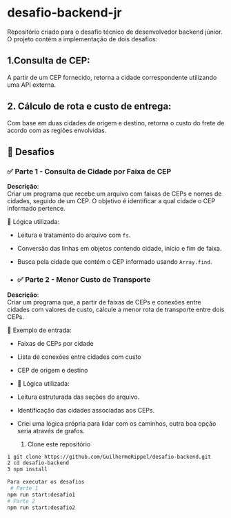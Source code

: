 # desafio-backend-jr
Repositório criado para o desafio técnico de desenvolvedor backend júnior. O projeto contém a implementação de dois desafios:

## 1.Consulta de CEP: 
A partir de um CEP fornecido, retorna a cidade correspondente utilizando uma API externa.

## 2. Cálculo de rota e custo de entrega: 
Com base em duas cidades de origem e destino, retorna o custo do frete de acordo com as regiões envolvidas.

## 🧩 Desafios

### ✅ Parte 1 - Consulta de Cidade por Faixa de CEP

**Descrição**:  
Criar um programa que recebe um arquivo com faixas de CEPs e nomes de cidades, seguido de um CEP. O objetivo é identificar a qual cidade o CEP informado pertence.

📌 Lógica utilizada:
- Leitura e tratamento do arquivo com `fs`.
- Conversão das linhas em objetos contendo cidade, início e fim de faixa.
- Busca pela cidade que contém o CEP informado usando `Array.find`.

- ### ✅ Parte 2 - Menor Custo de Transporte

**Descrição**:  
Criar um programa que, a partir de faixas de CEPs e conexões entre cidades com valores de custo, calcule a menor rota de transporte entre dois CEPs.

📂 Exemplo de entrada:
- Faixas de CEPs por cidade
- Lista de conexões entre cidades com custo
- CEP de origem e destino

- 📌 Lógica utilizada:
- Leitura estruturada das seções do arquivo.
- Identificação das cidades associadas aos CEPs.
- Criei uma lógica própria para lidar com os caminhos, outra boa opção seria através de grafos.

  1. Clone este repositório
```bash
1 git clone https://github.com/GuilhermeRippel/desafio-backend.git
2 cd desafio-backend
3 npm install

Para executar os desafios
 # Parte 1
npm run start:desafio1
# Parte 2
npm run start:desafio2
